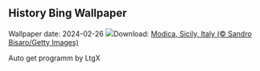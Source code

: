 ## History Bing Wallpaper
Wallpaper date: 2024-02-26
![](https://www.bing.com/th?id=OHR.ModicaItaly_EN-GB1957642559_UHD.jpg&w=1000)Download: [Modica, Sicily, Italy (© Sandro Bisaro/Getty Images)](https://www.bing.com/th?id=OHR.ModicaItaly_EN-GB1957642559_UHD.jpg)

Auto get programm by LtgX
